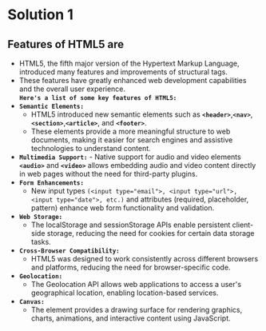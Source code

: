 # Solution 1
## Features of HTML5 are
  - HTML5, the fifth major version of the Hypertext Markup Language, introduced many features and improvements of structural tags.
  - These features have greatly enhanced web development capabilities and the overall user experience.  
  **`Here's a list of some key features of HTML5:`**  
  - **`Semantic Elements:`**
      - HTML5 introduced new semantic elements such as **`<header>`**,**`<nav>`**,**`<section>`**,**`<article>`**, and **`<footer>`**.
      - These elements provide a more meaningful structure to web documents, making it easier for search engines and assistive technologies to 
        understand content.
- **`Multimedia Support:`**
      -  Native support for audio and video elements **`<audio>`** and **`<video>`** allows embedding audio and video content directly in web 
         pages without the need for third-party plugins.
 - **`Form Enhancements:`**
      -  New input types `(<input type="email">, <input type="url">, <input type="date">, etc.)` and attributes (required, placeholder, pattern) 
         enhance web form functionality and validation.
 - **`Web Storage:`**
      - The localStorage and sessionStorage APIs enable persistent client-side storage, reducing the need for cookies for certain data storage 
       tasks.
 - **`Cross-Browser Compatibility:`**
      - HTML5 was designed to work consistently across different browsers and platforms, reducing the need for browser-specific code.
 - **`Geolocation:`**
      - The Geolocation API allows web applications to access a user's geographical location, enabling location-based services.
 - **`Canvas:`**
      - The <canvas> element provides a drawing surface for rendering graphics, charts, animations, and interactive content using JavaScript.

